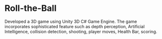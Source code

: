 # Roll-the-Ball
Developed a 3D game using Unity 3D C# Game Engine. The game incorporates sophisticated feature such as depth perception, Artificial Intelligence, collision detection, shooting, player moves, Health Bar, scoring.
